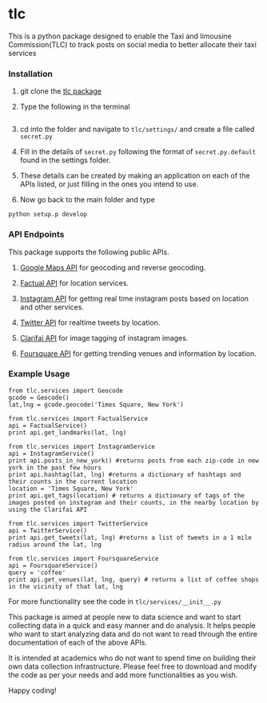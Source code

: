 # tlc
This is a python package designed to enable the Taxi and limousine Commission(TLC) to track posts on social media to better allocate their taxi services

### Installation

1. git clone the [tlc package](https://github.com/rybo449/tlc)

2. Type the following in the terminal
```git clone https://github.com/rybo449/tlc.git
```

3. cd into the folder and navigate to `tlc/settings/` and create a file called `secret.py`

4. Fill in the details of `secret.py` following the format of `secret.py.default` found in the settings folder.

5. These details can be created by making an application on each of the APIs listed, or just filling in the ones you intend to use.

6. Now go back to the main folder and type
```
python setup.p develop
```

### API Endpoints

This package supports the following public APIs.

1. [Google Maps API](https://developers.google.com/maps/) for geocoding and reverse geocoding.

2. [Factual API](http://developer.factual.com/) for location services.

3. [Instagram API](https://instagram.com/developer/?hl=en) for getting real time instagram posts based on location and other services.

4. [Twitter API](https://dev.twitter.com/overview/documentation) for realtime tweets by location.

5. [Clarifai API](http://www.clarifai.com/api) for image tagging of instagram images.

6. [Foursquare API](https://developer.foursquare.com/) for getting trending venues and information by location.

### Example Usage

```
from tlc.services import Geocode
gcode = Geocode()
lat,lng = gcode.geocode('Times Square, New York')

from tlc.services import FactualService
api = FactualService()
print api.get_landmarks(lat, lng)

from tlc.services import InstagramService
api = InstagramService()
print api.posts_in_new_york() #returns posts from each zip-code in new york in the past few hours
print api.hashtag(lat, lng) #returns a dictionary of hashtags and their counts in the current location
location = 'Times Square, New York'
print api.get_tags(location) # returns a dictionary of tags of the images posted on instagram and their counts, in the nearby location by using the Clarifai API

from tlc.services import TwitterService
api = TwitterService()
print api.get_tweets(lat, lng) #returns a list of tweets in a 1 mile radius around the lat, lng

from tlc.services import FoursquareService
api = FoursquareService()
query = 'coffee'
print api.get_venues(lat, lng, query) # returns a list of coffee shops in the vicinity of that lat, lng
```
For more functionality see the code in `tlc/services/__init__.py`

This package is aimed at people new to data science and want to start collecting data in a quick and easy manner and do analysis. It helps people who want to start analyzing data and do not want to read through the entire documentation of each of the above APIs.

It is intended at academics who do not want to spend time on building their own data collection infrastructure. Please feel free to download and modify the code as per your needs and add more functionalities as you wish.

Happy coding!
